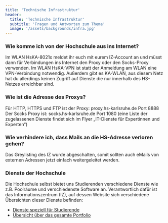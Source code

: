 ```yaml
---
title: 'Technische Infrastruktur'
header:
  title: 'Technische Infrastruktur'
  subtitle: 'Fragen und Antworten zum Thema'
  image: '/assets/backgrounds/infra.jpg'
---
```

### Wie komme ich von der Hochschule aus ins Internet?

Im WLAN HsKA-8021x meldet ihr euch mit eurem IZ-Account an und müsst dann für Verbindungen ins Internet den Proxy oder den Socks-Proxy verwenden. Im WLAN HsKA-VPN ist statt der Anmeldung am WLAN eine VPN-Verbindung notwendig. 
Außerdem gibt es KA-WLAN, aus diesem Netz hat du allerdings keinen Zugriff auf Dienste die nur innerhalb des HS-Netzes erreichbar sind. 

### Wie ist die Adresse des Proxys?
Für HTTP, HTTPS und FTP ist der Proxy: proxy.hs-karlsruhe.de Port 8888
Der Socks Proxy ist: socks.hs-karlsruhe.de Port 1080 (eine Liste der zugelassenen Dienste findet sich im Flyer „IT-Dienste für Expertinnen und Experten“)

### Wie verhindere ich, dass Mails an die HS-Adresse verloren gehen?
Das Greylisting des IZ wurde abgeschalten, somit sollten auch eMails von externen Adressen jetzt einfach weitergeleitet werden.

### Dienste der Hochschule
Die Hochschule selbst bietet uns Studierenden verschiedene Dienste wie z.B. Poolräume und verschiedenste Software an. Verantwortlich dafür ist das Informationszentrum (IZ), auf dessen Website sich verschiedene Übersichten dieser Dienste befinden:
 - [Dienste speziell für Studierende](https://www.hs-karlsruhe.de/iz/stud)
 - [Übersicht über das gesamte Portfolio](https://www.hs-karlsruhe.de/servicekatalog)
